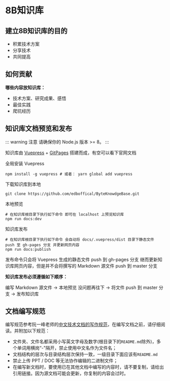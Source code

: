 # 8B知识库

## 建立8B知识库的目的

* 积累技术方案
* 分享技术
* 共同提高

## 如何贡献

**哪些内容放知识库：**

* 技术方案、研究成果、感悟
* 最佳实践
* 爬坑经历

## 知识库文档预览和发布

::: warning 注意
请确保你的 Node.js 版本 >= 8。
:::

知识库由 [Vuepress](https://vuepress.vuejs.org/) + [GitPages](https://pages.github.com/) 搭建而成，有空可以看下官网文档

全局安装 Vuepress

```
npm install -g vuepress # 或者： yarn global add vuepress
```

下载知识库到本地

```
git clone https://github.com/edboffical/ByteKnowdgeBase.git
```

本地预览

```
# 在知识库根目录下执行如下命令 即可在 localhost 上预览知识库
npm run docs:dev
```

知识库发布

```
# 在知识库根目录下执行如下命令 会自动将 docs/.vuepress/dist 目录下静态文件 push 至 gh-pages 分支 并更新网页内容
npm run docs:publish
```

发布命令只会将 Vuepress 生成的静态文件 push 到 gh-pages 分支 继而更新知识库网页内容，但是并不会将撰写的 Markdown 源文件 push 到 master 分支

**知识库发布必须遵循如下顺序：**

编写 Markdown 源文件 -> 本地预览 没问题再往下 -> 将文件 push 到 master 分支 -> 发布知识库

## 文档编写规范

编写规范参考阮一峰老师的[中文技术文档的写作规范](https://github.com/ruanyf/document-style-guide)，在编写文档之前，请仔细阅读。并附加以下规范：

* 文件夹、文件名都采用小写英文字母及数字(根目录下的`README.md`除外)，多个单词用横岗“-"隔开，禁止使用中文名作为文件名；
* 文档结构的层次与目录结构层次保持一致，一级目录下面应该有`README.md`
* 禁止上传 PPT / DOC 等无法协作编辑的二进制文件；
* 在编写新文档时，要使用已在其他文档中编写的内容时，请不要复制，请给出引用链接。因为源文档可能会更新，你复制的内容会过时。